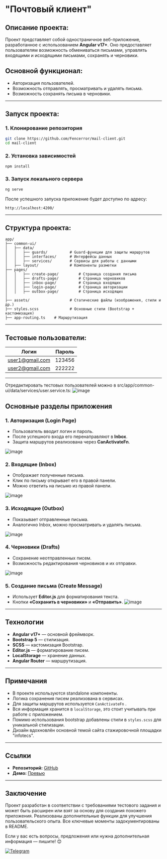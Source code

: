 # "Почтовый клиент"

## Описание проекта:

Проект представляет собой одностраничное веб-приложение, разработанное с использованием **Angular v17+**. Оно предоставляет пользователям возможность обмениваться письмами, управлять входящими и исходящими письмами, сохранять и черновики.

## Основной функционал:
- Авторизация пользователей.
- Возможность отправлять, просматривать и удалять письма.
- Возможность сохранять письма в черновики.

---

##  Запуск проекта:

### 1. Клонирование репозитория
```sh
git clone https://github.com/Fencerror/mail-client.git
cd mail-client
```

### 2. Установка зависимостей
```sh
npm install
```

### 3. Запуск локального сервера
```sh
ng serve
```
После успешного запуска приложение будет доступно по адресу:
```
http://localhost:4200/
```

---

## Структура проекта:
```plaintext
app/
├── common-ui/
│   ├── data/
│   │   ├── guards/          # Guard-функции для защиты маршрутов
│   │   ├── interfaces/      # Интерфейсы данных
│   │   ├── services/        # Сервисы для работы с данными
│   ├── layout/              # Компоненты разметки
├── pages/
│   │   ├── create-page/         # Страница создания письма
│   │   ├── drafts-page/         # Страница черновиков
│   │   ├── inbox-page/          # Страница входящих
│   │   ├── login-page/          # Страница авторизации
│   │   ├── outbox-page/         # Страница исходящих
│
├── assets/                  # Статические файлы (изображения, стили и др.)
├── styles.scss              # Основные стили (Bootstrap + кастомизация)
├── app-routing.ts    # Маршрутизация
```

---

## Тестовые пользователи:

| Логин | Пароль |
|--------|--------|
| user1@gmail.com  | 123456  |
| user2@gmail.com  | 222222  |

---
Отредактировать тестовых пользователей можно в src/app/common-ui/data/services/user.service.ts:
![image](https://github.com/user-attachments/assets/019ebea1-83c5-4d80-93d4-cadfeac54dae)


## Основные разделы приложения

### 1. **Авторизация** (Login Page)
- Пользователь вводит логин и пароль.
- После успешного входа его перенаправляют в **Inbox**.
- Защита маршрутов реализована через **CanActivateFn**.

![image](https://github.com/user-attachments/assets/7ee07cf5-65a8-49a3-9dc2-94557caf3c78)


### 2. **Входящие (Inbox)**
- Отображает полученные письма.
- Клик по письму открывает его в правой панели.
- Можно ответить на письмо из правой панели.

![image](https://github.com/user-attachments/assets/96bffba8-f502-4229-9c91-526acd476c00)



### 3. **Исходящие (Outbox)**
- Показывает отправленные письма.
- Аналогично Inbox, можно просматривать и удалять письма.

![image](https://github.com/user-attachments/assets/cacfabc2-c4a5-466a-9e58-93c8594cdc04)



### 4. **Черновики (Drafts)**
- Сохранение неотправленных писем.
- Возможность редактирования черновиков и их отправки.

![image](https://github.com/user-attachments/assets/fd74f47d-f668-4be5-b717-04c58254614b)


### 5. **Создание письма (Create Message)**
- Использует **Editor.js** для форматирования текста.
- Кнопки **«Сохранить в черновики»** и **«Отправить»**.
![image](https://github.com/user-attachments/assets/45482ae6-54b1-4a66-a011-b46b0ddab971)



---

## Технологии
- **Angular v17+** — основной фреймворк.
- **Bootstrap 5** — стилизация.
- **SCSS** — кастомизация Bootstrap.
- **Editor.js** — форматирование писем.
- **LocalStorage** — хранение данных.
- **Angular Router** — маршрутизация.

---

## Примечания
- В проекте используются standalone компоненты.
- Логика сохранения писем реализована в сервисах. 
- Для защиты маршрутов используется `CanActivateFn` .
- Вся информация хранится в `localStorage`, это стоит учитывать при работе с приложением.
- Помимо использования bootstrap добавлены стили в  `styles.scss` для уникальной стилизации.
- Дизайн вдохновлён основной темой сайта стажировочной площадки "infotecs".

---

## Ссылки
- **Репозиторий:** [GitHub](https://github.com/Fencerror/mail-client)
- **Демо:** [Превью](https://fencerror.github.io/mail-client)

---

## Заключение
Проект разработан в соответствии с требованиями тестового задания и может быть расширен или взят за основу для создания похожего приложения. Реализованы дополнительные функции для улучшения пользовательского опыта. Все ключевые моменты задокументированы в README.

Если у вас есть вопросы, предложения или нужна дополнительная информация — пишите! 😊

[![Telegram](https://img.shields.io/badge/Telegram-black?style=flat&logo=telegram)](https://t.me/fencerror)


